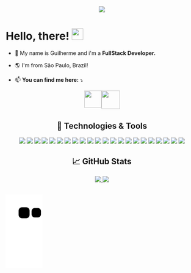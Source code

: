 <div align="center">
 <img src="https://user-images.githubusercontent.com/91760679/234375278-d3e2df6b-a2c3-4e40-8803-aba86a0fc867.png">
</div>




# Hello, there! <img src="https://raw.githubusercontent.com/MartinHeinz/MartinHeinz/master/wave.gif" width="30px" height="30px" />

- 🧔 My name is Guilherme and i'm a **FullStack Developer.**

- 🌎 I'm from São Paulo, Brazil!
 
- 📫  **You can find me here:**  ⤵️
<div style="display:flex;justify-content:center"> 
  <a href="https://www.linkedin.com/in/guilherme-lopreti-silva/" target="_blank">
    <img src="https://user-images.githubusercontent.com/91760679/236350719-96ec8437-60c3-4128-8d6b-04e111de9979.png" target="_blank" width="45px" height="45px">
  </a>
 
 <a href="https://guilhermelopreti.vercel.app/" target="_blank">
    <img src="https://firebasestorage.googleapis.com/v0/b/portfolio-projects-61790.appspot.com/o/Ilustra%20GUI%20vers%C3%A3o%202023.png?alt=media&token=327943c9-15f4-430e-ac93-7daaef819149" target="_blank" width="48px" height="48px">
  </a>
</div>

<div align="center">
  <h2> 🔧 Technologies & Tools </h2>
  
  <img src="https://img.shields.io/badge/-git-F05032?logo=git&logoColor=white&style=for-the-badge" />	
  <img src="https://img.shields.io/badge/-html-E34F26?logo=html5&logoColor=white&style=for-the-badge" />
  <img src="https://img.shields.io/badge/-css-1572B6?logo=css3&logoColor=white&style=for-the-badge" />
  <img src="https://img.shields.io/badge/-javascript-F7DF1E?logo=javascript&logoColor=white&style=for-the-badge" />
  <img src="https://img.shields.io/badge/-reactjs-61DAFB?logo=react&logoColor=white&style=for-the-badge" />
  <img src="https://img.shields.io/badge/Redux-593D88?style=for-the-badge&logo=redux&logoColor=white" />
  <img src="https://img.shields.io/badge/-styled components-DB7093?logo=styled-components&logoColor=white&style=for-the-badge" />
  <img src="https://img.shields.io/badge/-typescrypt-3178C6?logo=typescript&logoColor=white&style=for-the-badge" />
  <img src="https://img.shields.io/badge/-nodejs-339933?logo=node.js&logoColor=white&style=for-the-badge" />
  <img src="https://img.shields.io/badge/-express-000000?logo=express&logoColor=white&style=for-the-badge" />
  <img src="https://img.shields.io/badge/-jwt-000000?logo=JSON Web Tokens&logoColor=white&style=for-the-badge" />
  <img src="https://img.shields.io/badge/-typeorm-FE0902?logo=typescript&logoColor=white&style=for-the-badge" />
  <img src="https://img.shields.io/badge/-jest-C21325?logo=jest&logoColor=white&style=for-the-badge" />
  <img src="https://img.shields.io/badge/-python-3776AB?logo=python&logoColor=white&style=for-the-badge" />
  <img src="https://img.shields.io/badge/-django-092E20?logo=django&logoColor=white&style=for-the-badge" />
  <img src="https://img.shields.io/badge/SQLite-07405E?style=for-the-badge&logo=sqlite&logoColor=white" />
  <img src="https://img.shields.io/badge/-postgresql-4169E1?logo=postgresql&logoColor=white&style=for-the-badge" />
  <img src="https://img.shields.io/badge/-docker-2496ED?logo=docker&logoColor=white&style=for-the-badge" />
  <img src="https://img.shields.io/badge/-vercel-000000?logo=vercel&logoColor=white&style=for-the-badge" />
  <img src="https://img.shields.io/badge/-heroku-430098?logo=heroku&logoColor=white&style=for-the-badge" />
  <img src="https://img.shields.io/badge/-npm-CB3837?logo=npm&logoColor=white&style=for-the-badge" />
  <img src="https://img.shields.io/badge/-yarn-2C8EBB?logo=yarn&logoColor=white&style=for-the-badge" />
</div>

<div align="center">
  <h2> &#x1f4c8; GitHub Stats </h2>

  <a href="https://github.com/guilopreti">
  <img height="180em" src="https://github-readme-stats.vercel.app/api?username=guilopreti&show_icons=true&theme=tokyonight&include_all_commits=true&count_private=true"/>
  <img height="180em" src="https://github-readme-stats.vercel.app/api/top-langs/?username=guilopreti&layout=compact&langs_count=7&theme=tokyonight"/>

</div>
 
 ##
 
 ![Snake animation](https://github.com/guilopreti/guilopreti/blob/output/github-contribution-grid-snake.svg)
